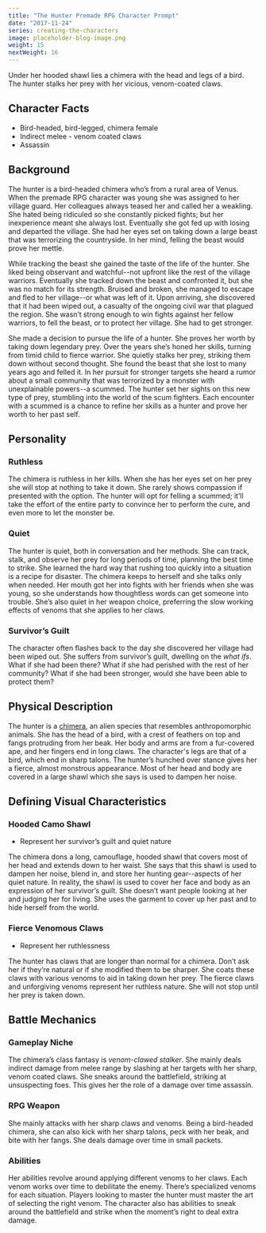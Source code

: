 ```yaml
---
title: "The Hunter Premade RPG Character Prompt"
date: "2017-11-24"
series: creating-the-characters
image: placeholder-blog-image.png
weight: 15
nextWeight: 16
---
```


Under her hooded shawl lies a chimera with the head and legs of a bird. The hunter stalks her prey with her vicious, venom-coated claws.<!--more-->

## Character Facts
- Bird-headed, bird-legged, chimera female
- Indirect melee - venom coated claws
- Assassin

## Background
The hunter is a bird-headed chimera who’s from a rural area of Venus. When the premade RPG character was young she was assigned to her village guard. Her colleagues always teased her and called her a weakling. She hated being ridiculed so she constantly picked fights; but her inexperience meant she always lost. Eventually she got fed up with losing and departed the village. She had her eyes set on taking down a large beast that was terrorizing the countryside. In her mind, felling the beast would prove her mettle.

While tracking the beast she gained the taste of the life of the hunter. She liked being observant and watchful--not upfront like the rest of the village warriors. Eventually she tracked down the beast and confronted it, but she was no match for its strength. Bruised and broken, she managed to escape and fled to her village--or what was left of it. Upon arriving, she discovered that it had been wiped out, a casualty of the ongoing civil war that plagued the region. She wasn’t strong enough to win fights against her fellow warriors, to fell the beast, or to protect her village. She had to get stronger.

She made a decision to pursue the life of a hunter. She proves her worth by taking down legendary prey. Over the years she’s honed her skills, turning from timid child to fierce warrior. She quietly stalks her prey, striking them down without second thought. She found the beast that she lost to many years ago and felled it. In her pursuit for stronger targets she heard a rumor about a small community that was terrorized by a monster with unexplainable powers--a scummed. The hunter set her sights on this new type of prey, stumbling into the world of the scum fighters. Each encounter with a scummed is a chance to refine her skills as a hunter and prove her worth to her past self.

## Personality
### Ruthless
The chimera is ruthless in her kills. When she has her eyes set on her prey she will stop at nothing to take it down. She rarely shows compassion if presented with the option. The hunter will opt for felling a scummed; it’ll take the effort of the entire party to convince her to perform the cure, and even more to let the monster be.

### Quiet
The hunter is quiet, both in conversation and her methods. She can track, stalk, and observe her prey for long periods of time, planning the best time to strike. She learned the hard way that rushing too quickly into a situation is a recipe for disaster. The chimera keeps to herself and she talks only when needed. Her mouth got her into fights with her friends when she was young, so she understands how thoughtless words can get someone into trouble. She’s also quiet in her weapon choice, preferring the slow working effects of venoms that she applies to her claws.

### Survivor’s Guilt
The character often flashes back to the day she discovered her village had been wiped out. She suffers from survivor’s guilt, dwelling on the _what ifs_. What if she had been there? What if she had perished with the rest of her community? What if she had been stronger, would she have been able to protect them?

## Physical Description
The hunter is a [chimera](/blog/creating-the-characters/animal-rpg-character-race/), an alien species that resembles anthropomorphic animals. She has the head of a bird, with a crest of feathers on top and fangs protruding from her beak. Her body and arms are from a fur-covered ape, and her fingers end in long claws. The character's legs are that of a bird, which end in sharp talons. The hunter’s hunched over stance gives her a fierce, almost monstrous appearance. Most of her head and body are covered in a large shawl which she says is used to dampen her noise.

## Defining Visual Characteristics

### Hooded Camo Shawl
- Represent her survivor’s guilt and quiet nature

The chimera dons a long, camouflage, hooded shawl that covers most of her head and extends down to her waist. She says that this shawl is used to dampen her noise, blend in, and store her hunting gear--aspects of her quiet nature. In reality, the shawl is used to cover her face and body as an expression of her survivor’s guilt. She doesn’t want people looking at her and judging her for living. She uses the garment to cover up her past and to hide herself from the world.

### Fierce Venomous Claws
- Represent her ruthlessness

The hunter has claws that are longer than normal for a chimera. Don’t ask her if they’re natural or if she modified them to be sharper. She coats these claws with various venoms to aid in taking down her prey. The fierce claws and unforgiving venoms represent her ruthless nature. She will not stop until her prey is taken down.

## Battle Mechanics
### Gameplay Niche
The chimera’s class fantasy is _venom-clawed stalker_. She mainly deals indirect damage from melee range by slashing at her targets with her sharp, venom coated claws. She sneaks around the battlefield, striking at unsuspecting foes. This gives her the role of a damage over time assassin.

### RPG Weapon
She mainly attacks with her sharp claws and venoms. Being a bird-headed chimera, she can also kick with her sharp talons, peck with her beak, and bite with her fangs. She deals damage over time in small packets.

### Abilities
Her abilities revolve around applying different venoms to her claws. Each venom works over time to debilitate the enemy. There’s specialized venoms for each situation. Players looking to master the hunter must master the art of selecting the right venom. The character also has abilities to sneak around the battlefield and strike when the moment’s right to deal extra damage.
